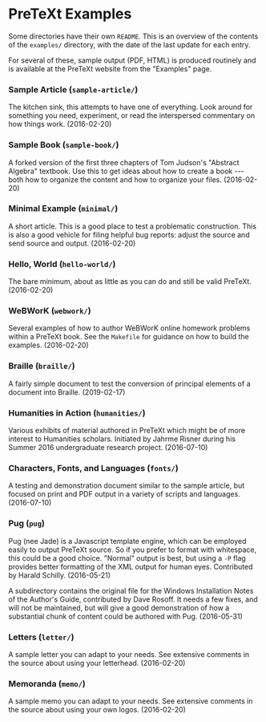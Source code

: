 # PreTeXt Examples

Some directories have their own `README`.  This is an overview of the contents of the `examples/` directory, with the date of the last update for each entry.

For several of these, sample output (PDF, HTML) is produced routinely and is available at the PreTeXt website from the "Examples" page.


### Sample Article (`sample-article/`)

The kitchen sink, this attempts to have one of everything.  Look around for something you need, experiment, or read the interspersed commentary on how things work.  (2016-02-20)


### Sample Book (`sample-book/`)

A forked version of the first three chapters of Tom Judson's "Abstract Algebra" textbook.  Use this to get ideas about how to create a book --- both how to organize the content and how to organize your files. (2016-02-20)


### Minimal Example (`minimal/`)

A short article.  This is a good place to test a problematic construction. This is also a good vehicle for filing helpful bug reports: adjust the source and send source and output.  (2016-02-20)


### Hello, World (`hello-world/`)

The bare minimum, about as little as you can do and still be valid PreTeXt.  (2016-02-20)


### WeBWorK (`webwork/`)

Several examples of how to author WeBWorK online homework problems within a PreTeXt book.  See the `Makefile` for guidance on how to build the examples.  (2016-02-20)


### Braille (`braille/`)

A fairly simple document to test the conversion of principal elements of a document into Braille.  (2019-02-17)


### Humanities in Action (`humanities/`)

Various exhibits of material authored in PreTeXt which might be of more interest to Humanities scholars.  Initiated by Jahrme Risner during his Summer 2016 undergraduate research project.  (2016-07-10)


### Characters, Fonts, and Languages (`fonts/`)

A testing and demonstration document similar to the sample article, but focused on print and PDF output in a variety of scripts and languages.  (2016-07-10)


### Pug (`pug`)

Pug (nee Jade) is a Javascript template engine, which can be employed easily to output PreTeXt source.  So if you prefer to format with whitespace, this could be a good choice.  "Normal" output is best, but using a `-P` flag provides better formatting of the XML output for human eyes.  Contributed by Harald Schilly.  (2016-05-21)

A subdirectory contains the original file for the Windows Installation Notes of the Author's Guide, contributed by Dave Rosoff.  It needs a few fixes, and will not be maintained, but will give a good demonstration of how a substantial chunk of content could be authored with Pug.  (2016-05-31)

### Letters (`letter/`)

A sample letter you can adapt to your needs.  See extensive comments in the source about using your letterhead.  (2016-02-20)


### Memoranda (`memo/`)

A sample memo you can adapt to your needs.  See extensive comments in the source about using your own logos.  (2016-02-20)
